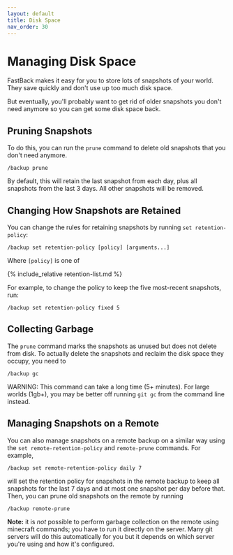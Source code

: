 ```yaml
---
layout: default
title: Disk Space
nav_order: 30
---
```


# Managing Disk Space

FastBack makes it easy for you to store lots of snapshots of your world. They save quickly
and don't use up too much disk space.

But eventually, you'll probably want to get rid of older snapshots you don't need anymore so
you can get some disk space back.

## Pruning Snapshots

To do this, you can run the `prune` command to delete old snapshots that you don't need anymore.

```
/backup prune
```

By default, this will retain the last snapshot from each day, plus all snapshots
from the last 3 days. All other snapshots will be removed.

## Changing How Snapshots are Retained

You can change the rules for retaining snapshots by running `set retention-policy`:

```
/backup set retention-policy [policy] [arguments...]
```

Where `[policy]` is one of

{% include_relative retention-list.md %}

For example, to change the policy to keep the five most-recent snapshots, run:

```
/backup set retention-policy fixed 5
```

## Collecting Garbage

The `prune` command marks the snapshots as unused but does not delete from disk.
To actually delete the snapshots and reclaim the disk space they occupy, you need to

```
/backup gc
```

WARNING: This command can take a long time (5+ minutes).  For large worlds (1gb+), 
you may be better off running `git gc` from the command line instead.

## Managing Snapshots on a Remote

You can also manage snapshots on a remote backup on a similar way using the
`set remote-retention-policy` and `remote-prune` commands. For example,

```
/backup set remote-retention-policy daily 7
```

will set the retention policy for snapshots in the remote backup to keep all snapshots for the last 7 days
and at most one snapshot per day before that. Then, you can prune old snapshots on the remote by
running

```
/backup remote-prune
```

**Note:** it is *not* possible to perform garbage collection on the remote using minecraft commands; you have
to run it directly on the server. Many git servers will do this automatically for you but it depends on which
server you're using and how it's configured.
